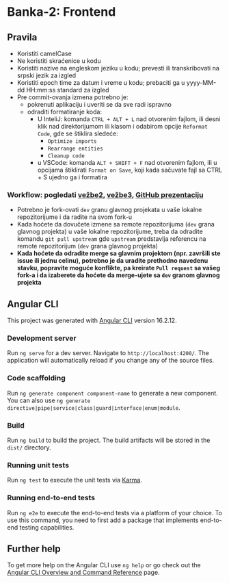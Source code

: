 # Banka-2: Frontend
## Pravila
- Koristiti camelCase
- Ne koristiti skraćenice u kodu
- Koristiti nazive na engleskom jeziku u kodu; prevesti ili transkribovati na srpski jezik za izgled
- Koristiti epoch time za datum i vreme u kodu; prebaciti ga u yyyy-MM-dd HH:mm:ss standard za izgled
- Pre commit-ovanja izmena potrebno je:
  - pokrenuti aplikaciju i uveriti se da sve radi ispravno
  - odraditi formatiranje koda:
    - U InteliJ: komanda `CTRL + ALT + L` nad otvorenim fajlom, ili desni klik nad direktorijumom ili klasom i odabirom opcije `Reformat Code`, gde se štiklira sledeće:
      - `Optimize imports`
      - `Rearrange entities`
      - `Cleanup code`
    - u VSCode: komanda `ALT + SHIFT + F` nad otvorenim fajlom, ili u opcijama štiklirati `Format on Save`, koji kada sačuvate fajl sa CTRL + S ujedno ga i formatira
     
### Workflow: pogledati [vežbe2](https://learning.raf.edu.rs/mod/url/view.php?id=22203), [vežbe3](https://video.raf.edu.rs/stream.php?video=pLpaQR%2FYY%2FWtiUv0Wc%2BZqKKg9Y%2Ff%2BCPUns7Ny4LL0AdM7dVrVj2fLMkGJxz5sNiuXpS0FLZl8q1XXF7y2eP5irdsubKDUtAXvb9u66UvYVI14l%2FiP%2Bo3QrOCY31RZYeTKR8l0XIVN61xb0NPuoreEDuizA0Od4XXRXwx1Gv8uDmEooaQZrKrunRG9CSHdgY3&file=video.mp4), [GitHub prezentaciju](https://docs.google.com/presentation/d/1ehKYiWcBT7fCFnmboQ1N0RgnHzhgfs6xhIym-Ss3v-w/edit#slide=id.p)
- Potrebno je fork-ovati `dev` granu glavnog projekata u vaše lokalne repozitorijume i da radite na svom fork-u
- Kada hoćete da dovučete izmene sa remote repozitorijuma (`dev` grana glavnog projekta) u vaše lokalne repozitorijume, treba da odradite komandu `git pull upstream` gde `upstream` predstavlja referencu na remote repozitorijum (`dev` grana glavnog projekta)
- **Kada hoćete da odradite merge sa glavnim projektom (npr. završili ste issue ili jednu celinu), potrebno je da uradite prethodno navedenu stavku, popravite moguće konflikte, pa kreirate `Pull request` sa vašeg fork-a i da izaberete da hoćete da merge-ujete sa `dev` granom glavnog projekta**

## Angular CLI

This project was generated with [Angular CLI](https://github.com/angular/angular-cli) version 16.2.12.

### Development server

Run `ng serve` for a dev server. Navigate to `http://localhost:4200/`. The application will automatically reload if you change any of the source files.

### Code scaffolding

Run `ng generate component component-name` to generate a new component. You can also use `ng generate directive|pipe|service|class|guard|interface|enum|module`.

### Build

Run `ng build` to build the project. The build artifacts will be stored in the `dist/` directory.

### Running unit tests

Run `ng test` to execute the unit tests via [Karma](https://karma-runner.github.io).

### Running end-to-end tests

Run `ng e2e` to execute the end-to-end tests via a platform of your choice. To use this command, you need to first add a package that implements end-to-end testing capabilities.

## Further help

To get more help on the Angular CLI use `ng help` or go check out the [Angular CLI Overview and Command Reference](https://angular.io/cli) page.
